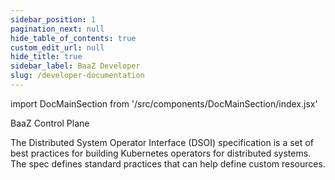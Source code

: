 ```yaml
---
sidebar_position: 1
pagination_next: null
hide_table_of_contents: true
custom_edit_url: null
hide_title: true
sidebar_label: BaaZ Developer
slug: /developer-documentation
---
```


import DocMainSection from '/src/components/DocMainSection/index.jsx'

<DocMainSection>

BaaZ <Purple>Control Plane</Purple>

The Distributed System Operator Interface (DSOI) specification is a set of best practices for building Kubernetes operators for distributed systems. The spec defines standard practices that can help define custom resources.


</DocMainSection>
